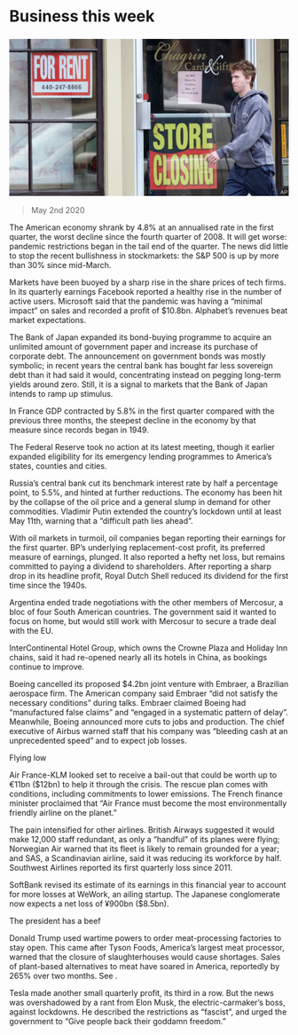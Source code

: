 ###### 

# Business this week 

#####  

![image](images/20200502_WWP501.jpg) 

> May 2nd 2020 

The American economy shrank by 4.8% at an annualised rate in the first quarter, the worst decline since the fourth quarter of 2008. It will get worse: pandemic restrictions began in the tail end of the quarter. The news did little to stop the recent bullishness in stockmarkets: the S&amp;P 500 is up by more than 30% since mid-March.

Markets have been buoyed by a sharp rise in the share prices of tech firms. In its quarterly earnings Facebook reported a healthy rise in the number of active users. Microsoft said that the pandemic was having a “minimal impact” on sales and recorded a profit of $10.8bn. Alphabet’s revenues beat market expectations.


The Bank of Japan expanded its bond-buying programme to acquire an unlimited amount of government paper and increase its purchase of corporate debt. The announcement on government bonds was mostly symbolic; in recent years the central bank has bought far less sovereign debt than it had said it would, concentrating instead on pegging long-term yields around zero. Still, it is a signal to markets that the Bank of Japan intends to ramp up stimulus.

In France GDP contracted by 5.8% in the first quarter compared with the previous three months, the steepest decline in the economy by that measure since records began in 1949.

The Federal Reserve took no action at its latest meeting, though it earlier expanded eligibility for its emergency lending programmes to America’s states, counties and cities.

Russia’s central bank cut its benchmark interest rate by half a percentage point, to 5.5%, and hinted at further reductions. The economy has been hit by the collapse of the oil price and a general slump in demand for other commodities. Vladimir Putin extended the country’s lockdown until at least May 11th, warning that a “difficult path lies ahead”.

With oil markets in turmoil, oil companies began reporting their earnings for the first quarter. BP’s underlying replacement-cost profit, its preferred measure of earnings, plunged. It also reported a hefty net loss, but remains committed to paying a dividend to shareholders. After reporting a sharp drop in its headline profit, Royal Dutch Shell reduced its dividend for the first time since the 1940s.

Argentina ended trade negotiations with the other members of Mercosur, a bloc of four South American countries. The government said it wanted to focus on home, but would still work with Mercosur to secure a trade deal with the EU.

InterContinental Hotel Group, which owns the Crowne Plaza and Holiday Inn chains, said it had re-opened nearly all its hotels in China, as bookings continue to improve.

Boeing cancelled its proposed $4.2bn joint venture with Embraer, a Brazilian aerospace firm. The American company said Embraer “did not satisfy the necessary conditions” during talks. Embraer claimed Boeing had “manufactured false claims” and “engaged in a systematic pattern of delay”. Meanwhile, Boeing announced more cuts to jobs and production. The chief executive of Airbus warned staff that his company was “bleeding cash at an unprecedented speed” and to expect job losses.

Flying low

Air France-KLM looked set to receive a bail-out that could be worth up to €11bn ($12bn) to help it through the crisis. The rescue plan comes with conditions, including commitments to lower emissions. The French finance minister proclaimed that “Air France must become the most environmentally friendly airline on the planet.”

The pain intensified for other airlines. British Airways suggested it would make 12,000 staff redundant, as only a “handful” of its planes were flying; Norwegian Air warned that its fleet is likely to remain grounded for a year; and SAS, a Scandinavian airline, said it was reducing its workforce by half. Southwest Airlines reported its first quarterly loss since 2011.

SoftBank revised its estimate of its earnings in this financial year to account for more losses at WeWork, an ailing startup. The Japanese conglomerate now expects a net loss of ¥900bn ($8.5bn).

The president has a beef

Donald Trump used wartime powers to order meat-processing factories to stay open. This came after Tyson Foods, America’s largest meat processor, warned that the closure of slaughterhouses would cause shortages. Sales of plant-based alternatives to meat have soared in America, reportedly by 265% over two months. See .

Tesla made another small quarterly profit, its third in a row. But the news was overshadowed by a rant from Elon Musk, the electric-carmaker’s boss, against lockdowns. He described the restrictions as “fascist”, and urged the government to “Give people back their goddamn freedom.”

